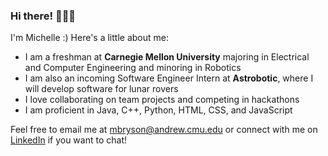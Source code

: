 ### Hi there! 👩🏻‍💻

I'm Michelle :) Here's a little about me:

- I am a freshman at **Carnegie Mellon University** majoring in Electrical and Computer Engineering and minoring in Robotics
- I am also an incoming Software Engineer Intern at **Astrobotic**, where I will develop software for lunar rovers
- I love collaborating on team projects and competing in hackathons
- I am proficient in Java, C++, Python, HTML, CSS, and JavaScript

Feel free to email me at mbryson@andrew.cmu.edu or connect with me on [LinkedIn](https://www.linkedin.com/in/michelle-a-bryson/) if you want to chat!



<!--
**michelle-a-bryson/michelle-a-bryson** is a ✨ _special_ ✨ repository because its `README.md` (this file) appears on your GitHub profile.

Here are some ideas to get you started:

- 🔭 I’m currently working on ...
- 🌱 I’m currently learning ...
- 👯 I’m looking to collaborate on ...
- 🤔 I’m looking for help with ...
- 💬 Ask me about ...
- 📫 How to reach me: ...
- 😄 Pronouns: ...
- ⚡ Fun fact: ...
-->
